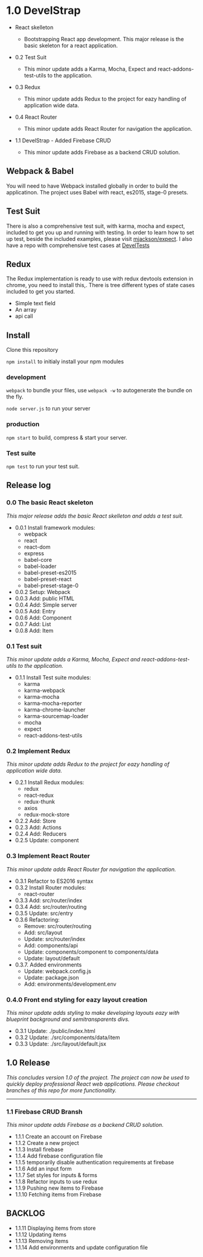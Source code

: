 <!--
@Author: Andreee Ray <develdoe>
@Date:   2017-03-10T00:42:05+01:00
@Email:  me@andreeray.se
@Filename: readme.md
@Last modified by:   develdoe
@Last modified time: 2017-04-26T11:43:59+02:00
-->



# 1.0 DevelStrap

* React skelleton
  * Bootstrapping React app development.
This major release is the basic skeleton for
a react application.

* 0.2 Test Suit
  * This minor update adds a Karma, Mocha, Expect and
react-addons-test-utils to the application.

* 0.3 Redux
  * This minor update adds Redux to the project for
eazy handling of application wide data.

* 0.4 React Router
  * This minor update adds React Router for
navigation the application.

* 1.1 DevelStrap - Added Firebase CRUD
  * This minor update adds Firebase as a backend CRUD solution.

## Webpack & Babel

You will need to have Webpack installed globally in order to build the applicatinon.
The project uses Babel with react, es2015, stage-0 presets.

## Test Suit

There is also a comprehensive test suit, with karma, mocha and expect, included to get you up and running with testing.
In order to learn how to set up test, beside the included examples,  please visit [mjackson/expect](https://github.com/mjackson/expect).
I also have a repo with comprehensive test cases at [DevelTests](https://github.com/AndreeDeveldoeRay/DevelTests)

## Redux

The Redux implementation is ready to use with redux devtools extension in chrome, you need to install this,.
There is tree different types of state cases included to get you started.

* Simple text field
* An array
* api call

## Install

Clone this repository

`npm install` to initialy install your npm modules

### development

`webpack` to bundle your files, use `webpack -w` to autogenerate the bundle on the fly.

`node server.js` to run your server

### production

`npm start` to build, compress & start your server.

### Test suite

`npm test` to run your test suit.


## Release log

### 0.0 The basic React skeleton
*This major release adds the basic React skelleton
and adds a test suit.*

* 0.0.1 Install framework modules:
    * webpack
    * react
    * react-dom
    * express
    * babel-core
    * babel-loader
    * babel-preset-es2015
    * babel-preset-react
    * babel-preset-stage-0
* 0.0.2 Setup: Webpack
* 0.0.3 Add: public HTML
* 0.0.4 Add: Simple server
* 0.0.5 Add: Entry
* 0.0.6 Add: Component
* 0.0.7 Add: List
* 0.0.8 Add: Item

### 0.1 Test suit
*This minor update adds a Karma, Mocha, Expect and
react-addons-test-utils to the application.*

* 0.1.1 Install Test suite modules:
    * karma
    * karma-webpack
    * karma-mocha
    * karma-mocha-reporter
    * karma-chrome-launcher
    * karma-sourcemap-loader
    * mocha
    * expect
    * react-addons-test-utils

### 0.2 Implement Redux
*This minor update adds Redux to the project for
eazy handling of application wide data.*

* 0.2.1 Install Redux modules:
    * redux
    * react-redux
    * redux-thunk
    * axios
    * redux-mock-store
* 0.2.2 Add: Store
* 0.2.3 Add: Actions
* 0.2.4 Add: Reducers
* 0.2.5 Update: component

### 0.3 Implement React Router
*This minor update adds React Router for
navigation the application.*

* 0.3.1 Refactor to ES2016 syntax
* 0.3.2 Install Router modules:
  * react-router
* 0.3.3 Add: src/router/index
* 0.3.4 Add: src/router/routing
* 0.3.5 Update: src/entry
* 0.3.6 Refactoring:
  * Remove: src/router/routing
  * Add: src/layout
  * Update: src/router/index
  * Add: components/api
  * Update: components/component to components/data
  * Update: layout/default
* 0.3.7. Added environments
  * Update: webpack.config.js
  * Update: package.json
  * Add: environments/development.env

### 0.4.0 Front end styling for eazy layout creation
*This minor update adds styling to make developing layouts eazy
with blueprint background and semitransparents divs.*

* 0.3.1 Update: ./public/index.html
* 0.3.2 Update: ./src/components/data/item
* 0.3.3 Update: ./src/layout/default.jsx

## 1.0 Release
*This concludes version 1.0 of the project. The project can now
be used to quickly deploy professional React web applications.
Please checkout branches of this repo for more functionality.*

---

### 1.1 Firebase CRUD Bransh
*This minor update adds Firebase as a backend CRUD solution.*

* 1.1.1 Create an account on Firebase
* 1.1.2 Create a new project
* 1.1.3 Install firebase
* 1.1.4 Add firebase configuration file
* 1.1.5 temporarily disable authentication requirements at firebase
* 1.1.6 Add an input form
* 1.1.7 Set styles for inputs & forms
* 1.1.8 Refactor inputs to use redux
* 1.1.9 Pushing new items to Firebase
* 1.1.10 Fetching items from Firebase


## BACKLOG

* 1.1.11 Displaying items from store
* 1.1.12 Updating items
* 1.1.13 Removing items
* 1.1.14 Add environments and update configuration file
